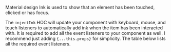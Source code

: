 Material design Ink is used to show that an element has been touched, clicked or has focus.

The `injectInk` HOC will update your component with keyboard, mouse, and touch listeners to automatically
add ink when the item has been interacted with. It is required to add all the event listeners to your
component as well.  I recommend just adding `{...this.props}` for simplicity. The table below lists all
the required event listeners.
